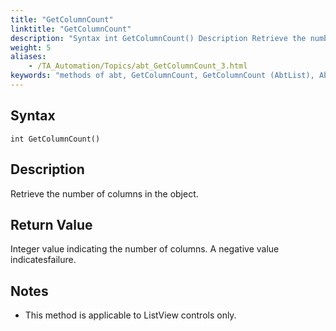```yaml
--- 
title: "GetColumnCount"
linktitle: "GetColumnCount"
description: "Syntax int GetColumnCount() Description Retrieve the number of columns in the object. Return Value Integer value indicating the number of columns . A negative value indicates failure. Notes This ..."
weight: 5
aliases: 
    - /TA_Automation/Topics/abt_GetColumnCount_3.html
keywords: "methods of abt, GetColumnCount, GetColumnCount (AbtList), AbtList, getcolumncount, abtlist getcolumncount, number of columns in list, count number of columns in list, how many columns in list"
---
```


## Syntax

`int GetColumnCount()`

## Description  

Retrieve the number of columns in the object.

## Return Value

Integer value indicating the number of columns. A negative value indicatesfailure.

## Notes

-   This method is applicable to ListView controls only.




